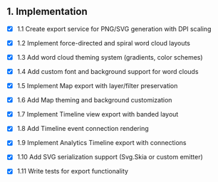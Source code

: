 ## 1. Implementation
- [x] 1.1 Create export service for PNG/SVG generation with DPI scaling
- [x] 1.2 Implement force-directed and spiral word cloud layouts
- [x] 1.3 Add word cloud theming system (gradients, color schemes)
- [x] 1.4 Add custom font and background support for word clouds
- [x] 1.5 Implement Map export with layer/filter preservation
- [x] 1.6 Add Map theming and background customization
- [x] 1.7 Implement Timeline view export with banded layout
- [x] 1.8 Add Timeline event connection rendering
- [x] 1.9 Implement Analytics Timeline export with connections
- [x] 1.10 Add SVG serialization support (Svg.Skia or custom emitter)
- [x] 1.11 Write tests for export functionality

